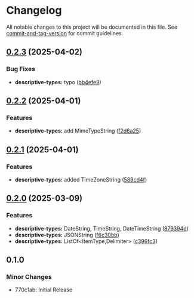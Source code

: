 # Changelog

All notable changes to this project will be documented in this file. See [commit-and-tag-version](https://github.com/absolute-version/commit-and-tag-version) for commit guidelines.

## [0.2.3](https://github.com/battis/typescript-config/compare/descriptive-types/0.2.2...descriptive-types/0.2.3) (2025-04-02)


### Bug Fixes

* **descriptive-types:** typo ([bb4efe9](https://github.com/battis/typescript-config/commit/bb4efe97feb500e521de6ccfa4dc9030aafdc7a0))

## [0.2.2](https://github.com/battis/typescript-config/compare/descriptive-types/0.2.1...descriptive-types/0.2.2) (2025-04-01)


### Features

* **descriptive-types:** add MimeTypeString ([f2d6a25](https://github.com/battis/typescript-config/commit/f2d6a25407cabfeb9961f85bdcb175079ed6fe59))

## [0.2.1](https://github.com/battis/typescript-config/compare/descriptive-types/0.2.0...descriptive-types/0.2.1) (2025-04-01)


### Features

* **descriptive-types:** added TimeZoneString ([589cd4f](https://github.com/battis/typescript-config/commit/589cd4f71322a71f9f84edfd8d68f4a5ddcd31ae))

## [0.2.0](https://github.com/battis/typescript-config/compare/descriptive-types/0.1.0...descriptive-types/0.2.0) (2025-03-09)


### Features

* **descriptive-types:** DateString<Format>, TimeString<Format>, DateTimeString<Format> ([879394d](https://github.com/battis/typescript-config/commit/879394d1c2a1a8f2e8480a4e21bf7efdd219a8fc))
* **descriptive-types:** JSONString ([f6c30bb](https://github.com/battis/typescript-config/commit/f6c30bbc3b19011995d11392aae920cabed12cc2))
* **descriptive-types:** ListOf<ItemType,Delimiter> ([c396fc3](https://github.com/battis/typescript-config/commit/c396fc3ac95183c8041262235addb8dadd9f71b7))

## 0.1.0

### Minor Changes

- 770c1ab: Initial Release
